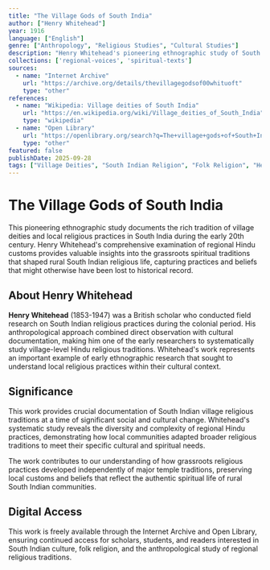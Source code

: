 ```yaml
---
title: "The Village Gods of South India"
author: ["Henry Whitehead"]
year: 1916
language: ["English"]
genre: ["Anthropology", "Religious Studies", "Cultural Studies"]
description: "Henry Whitehead's pioneering ethnographic study of South Indian village deities and local religious practices. This early 20th-century work documents the rich tradition of village-level Hindu worship, providing valuable insights into regional religious customs and folk traditions that shaped rural South Indian spiritual life."
collections: ['regional-voices', 'spiritual-texts']
sources:
  - name: "Internet Archive"
    url: "https://archive.org/details/thevillagegodsof00whituoft"
    type: "other"
references:
  - name: "Wikipedia: Village deities of South India"
    url: "https://en.wikipedia.org/wiki/Village_deities_of_South_India"
    type: "wikipedia"
  - name: "Open Library"
    url: "https://openlibrary.org/search?q=The+village+gods+of+South+India&mode=everything"
    type: "other"
featured: false
publishDate: 2025-09-28
tags: ["Village Deities", "South Indian Religion", "Folk Religion", "Henry Whitehead", "Regional Hinduism", "Anthropology", "Village Customs", "Religious Practices", "Cultural Documentation", "Colonial Period", "Ethnography"]
---
```


# The Village Gods of South India

This pioneering ethnographic study documents the rich tradition of village deities and local religious practices in South India during the early 20th century. Henry Whitehead's comprehensive examination of regional Hindu customs provides valuable insights into the grassroots spiritual traditions that shaped rural South Indian religious life, capturing practices and beliefs that might otherwise have been lost to historical record.

## About Henry Whitehead

**Henry Whitehead** (1853-1947) was a British scholar who conducted field research on South Indian religious practices during the colonial period. His anthropological approach combined direct observation with cultural documentation, making him one of the early researchers to systematically study village-level Hindu religious traditions. Whitehead's work represents an important example of early ethnographic research that sought to understand local religious practices within their cultural context.

## Significance

This work provides crucial documentation of South Indian village religious traditions at a time of significant social and cultural change. Whitehead's systematic study reveals the diversity and complexity of regional Hindu practices, demonstrating how local communities adapted broader religious traditions to meet their specific cultural and spiritual needs.

The work contributes to our understanding of how grassroots religious practices developed independently of major temple traditions, preserving local customs and beliefs that reflect the authentic spiritual life of rural South Indian communities.

## Digital Access

This work is freely available through the Internet Archive and Open Library, ensuring continued access for scholars, students, and readers interested in South Indian culture, folk religion, and the anthropological study of regional religious traditions.